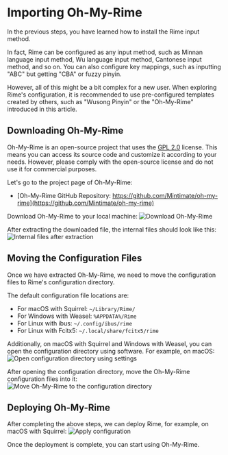 # Importing Oh-My-Rime

In the previous steps, you have learned how to install the Rime input method.

<div class="wwads-cn wwads-horizontal" data-id="266" ></div>

In fact, Rime can be configured as any input method, such as Minnan language input method, Wu language input method, Cantonese input method, and so on. You can also configure key mappings, such as inputting "ABC" but getting "CBA" or fuzzy pinyin.

However, all of this might be a bit complex for a new user. When exploring Rime's configuration, it is recommended to use pre-configured templates created by others, such as "Wusong Pinyin" or the "Oh-My-Rime" introduced in this article.

## Downloading Oh-My-Rime

Oh-My-Rime is an open-source project that uses the [GPL 2.0](https://github.com/Mintimate/oh-my-rime/blob/main/LICENSE) license. This means you can access its source code and customize it according to your needs. However, please comply with the open-source license and do not use it for commercial purposes.

Let's go to the project page of Oh-My-Rime:

- [Oh-My-Rime GitHub Repository: https://github.com/Mintimate/oh-my-rime](https://github.com/Mintimate/oh-my-rime)

Download Oh-My-Rime to your local machine:
![Download Oh-My-Rime](<>)

After extracting the downloaded file, the internal files should look like this:
![Internal files after extraction](<>)

## Moving the Configuration Files

Once we have extracted Oh-My-Rime, we need to move the configuration files to Rime's configuration directory.

The default configuration file locations are:

- For macOS with Squirrel: `~/Library/Rime/`
- For Windows with Weasel: `%APPDATA%/Rime`
- For Linux with ibus: `~/.config/ibus/rime`
- For Linux with Fcitx5: `~/.local/share/fcitx5/rime`

Additionally, on macOS with Squirrel and Windows with Weasel, you can open the configuration directory using software. For example, on macOS:
![Open configuration directory using settings](<>)

After opening the configuration directory, move the Oh-My-Rime configuration files into it:
![Move Oh-My-Rime to the configuration directory](<>)

## Deploying Oh-My-Rime

After completing the above steps, we can deploy Rime, for example, on macOS with Squirrel:
![Apply configuration](<>)

Once the deployment is complete, you can start using Oh-My-Rime.